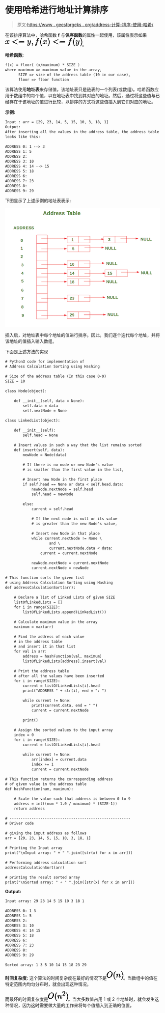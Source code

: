 # 使用哈希进行地址计算排序

> 原文:[https://www . geesforgeks . org/address-计算-排序-使用-哈希/](https://www.geeksforgeeks.org/address-calculation-sort-using-hashing/)

在该排序算法中，哈希函数 **f** 与**保序函数**的属性一起使用，该属性表示如果![ x <= y, f(x) <= f(y) ](img/5f9389d505cc011727b95eb952191496.png "Rendered by QuickLaTeX.com")。

**哈希函数:**

```
f(x) = floor( (x/maximum) * SIZE )
where maximum => maximum value in the array,
      SIZE => size of the address table (10 in our case),
      floor => floor function

```

该算法使用**地址表**来存储值，该地址表只是链表的一个列表(或数组)。哈希函数应用于数组中的每个值，以在地址表中找到其对应的地址。然后，通过将这些值与已经存在于该地址的值进行比较，以排序的方式将这些值插入到它们对应的地址。

**示例:**

```
Input : arr = [29, 23, 14, 5, 15, 10, 3, 18, 1] 
Output:
After inserting all the values in the address table, the address table looks like this:

ADDRESS 0: 1 --> 3 
ADDRESS 1: 5 
ADDRESS 2: 
ADDRESS 3: 10 
ADDRESS 4: 14 --> 15 
ADDRESS 5: 18 
ADDRESS 6: 
ADDRESS 7: 23 
ADDRESS 8: 
ADDRESS 9: 29

```

下图显示了上述示例的地址表表示:

![](img/f3aa7b2076a31c37ba61d48a43b468df.png)

插入后，对地址表中每个地址的值进行排序。因此，我们逐个迭代每个地址，并将该地址的值插入输入数组。

下面是上述方法的实现

```
# Python3 code for implementation of 
# Address Calculation Sorting using Hashing

# Size of the address table (In this case 0-9)
SIZE = 10

class Node(object):

    def __init__(self, data = None):
        self.data = data
        self.nextNode = None

class LinkedList(object):

    def __init__(self):
        self.head = None

    # Insert values in such a way that the list remains sorted
    def insert(self, data):
        newNode = Node(data)

        # If there is no node or new Node's value
        # is smaller than the first value in the list,

        # Insert new Node in the first place
        if self.head == None or data < self.head.data:
            newNode.nextNode = self.head
            self.head = newNode

        else:
            current = self.head

            # If the next node is null or its value
            # is greater than the new Node's value,

            # Insert new Node in that place
            while current.nextNode != None \
                    and \
                    current.nextNode.data < data:
                current = current.nextNode

            newNode.nextNode = current.nextNode
            current.nextNode = newNode

# This function sorts the given list 
# using Address Calculation Sorting using Hashing
def addressCalculationSort(arr):

    # Declare a list of Linked Lists of given SIZE
    listOfLinkedLists = []
    for i in range(SIZE):
        listOfLinkedLists.append(LinkedList())

    # Calculate maximum value in the array
    maximum = max(arr)

    # Find the address of each value
    # in the address table 
    # and insert it in that list
    for val in arr:
        address = hashFunction(val, maximum)
        listOfLinkedLists[address].insert(val)

    # Print the address table 
    # after all the values have been inserted
    for i in range(SIZE):
        current = listOfLinkedLists[i].head
        print("ADDRESS " + str(i), end = ": ")

        while current != None:
            print(current.data, end = " ")
            current = current.nextNode

        print()

    # Assign the sorted values to the input array
    index = 0
    for i in range(SIZE):
        current = listOfLinkedLists[i].head

        while current != None:
            arr[index] = current.data
            index += 1
            current = current.nextNode

# This function returns the corresponding address
# of given value in the address table
def hashFunction(num, maximum):

    # Scale the value such that address is between 0 to 9
    address = int((num * 1.0 / maximum) * (SIZE-1))
    return address

# -------------------------------------------------------
# Driver code

# giving the input address as follows
arr = [29, 23, 14, 5, 15, 10, 3, 18, 1]

# Printing the Input array
print("\nInput array: " + " ".join([str(x) for x in arr]))

# Performing address calculation sort
addressCalculationSort(arr)

# printing the result sorted array
print("\nSorted array: " + " ".join([str(x) for x in arr]))
```

**Output:**

```
Input array: 29 23 14 5 15 10 3 18 1

ADDRESS 0: 1 3 
ADDRESS 1: 5 
ADDRESS 2: 
ADDRESS 3: 10 
ADDRESS 4: 14 15 
ADDRESS 5: 18 
ADDRESS 6: 
ADDRESS 7: 23 
ADDRESS 8: 
ADDRESS 9: 29 

Sorted array: 1 3 5 10 14 15 18 23 29

```

**时间复杂度:**
这个算法的时间复杂度在最好的情况下是![O(n)](img/d5229a9c6f59029cbbb0f53974c9a9de.png "Rendered by QuickLaTeX.com")。当数组中的值在特定范围内均匀分布时，就会出现这种情况。

而最坏的时间复杂度是![O(n^2)](img/598be626cedc018633480e0f69670fd8.png "Rendered by QuickLaTeX.com")。当大多数值占用 1 或 2 个地址时，就会发生这种情况，因为这时需要做大量的工作来将每个值插入到正确的位置。
